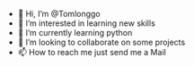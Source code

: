 - 👋 Hi, I’m @Tomlonggo
- 👀 I’m interested in learning new skills
- 🌱 I’m currently learning python
- 💞️ I’m looking to collaborate on some projects
- 📫 How to reach me just send me a Mail

<!---
Tomlonggo/Tomlonggo is a ✨ special ✨ repository because its `README.md` (this file) appears on your GitHub profile.
You can click the Preview link to take a look at your changes.
--->
